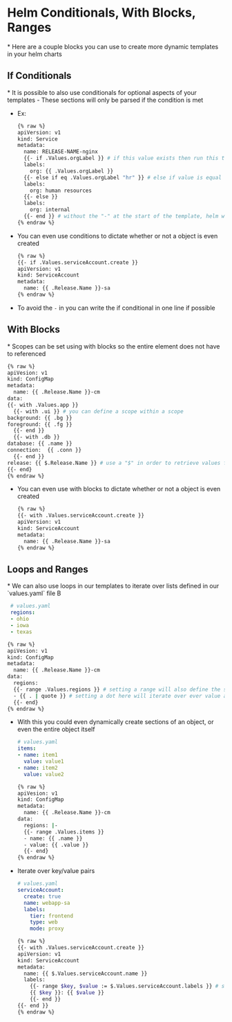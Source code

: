 <h1>Helm Conditionals, With Blocks, Ranges</h1>
* Here are a couple blocks you can use to create more dynamic templates in your helm charts

<h2>If Conditionals</h2>
* It is possible to also use conditionals for optional aspects of your templates
  - These sections will only be parsed if the condition is met

* Ex:

  ```bash
  {% raw %}
  apiVersion: v1
  kind: Service
  metadata:
    name: RELEASE-NAME-nginx
    {{- if .Values.orgLabel }} # if this value exists then run this template
    labels:
      org: {{ .Values.orgLabel }}
    {{- else if eq .Values.orgLabel "hr" }} # else if value is equal to hr
    labels:
      org: human resources
    {{- else }}
    labels:
      org: internal
    {{- end }} # without the "-" at the start of the template, helm will parse the lines this condition takes as empty lines
  {% endraw %}
  ```

* You can even use conditions to dictate whether or not a object is even created

  ```bash
  {% raw %}
  {{- if .Values.serviceAccount.create }}
  apiVersion: v1
  kind: ServiceAccount
  metadata:
    name: {{ .Release.Name }}-sa
  {% endraw %}
  ```

* To avoid the `-` in you can write the if conditional in one line if possible

<h2>With Blocks</h2>
* Scopes can be set using with blocks so the entire element does not have to referenced

  ```bash
  {% raw %}
  apiVesion: v1
  kind: ConfigMap
  metadata:
    name: {{ .Release.Name }}-cm
  data:
  {{- with .Values.app }}
    {{- with .ui }} # you can define a scope within a scope
  background: {{ .bg }}
  foreground: {{ .fg }}
    {{- end }}
    {{- with .db }}
  database: {{ .name }}
  connection:  {{ .conn }}  
    {{- end }}
  release: {{ $.Release.Name }} # use a "$" in order to retrieve values from outside of the with Blocks scope
  {{- end}
  {% endraw %}
  ```

* You can even use with blocks to dictate whether or not a object is even created

  ```bash
  {% raw %}
  {{- with .Values.serviceAccount.create }}
  apiVersion: v1
  kind: ServiceAccount
  metadata:
    name: {{ .Release.Name }}-sa
  {% endraw %}
  ```

<h2>Loops and Ranges</h2>
* We can also use loops in our templates to iterate over lists defined in our `values.yaml` file
B

  ```yml
   # values.yaml
   regions:
   - ohio
   - iowa
   - texas
  ```

  ```bash
  {% raw %}
  apiVesion: v1
  kind: ConfigMap
  metadata:
    name: {{ .Release.Name }}-cm
  data:
    regions: 
    {{- range .Values.regions }} # setting a range will also define the scope within that range
    - {{ . | quote }} # setting a dot here will iterate over ever value at ".Values.regions"
    {{- end}
  {% endraw %}
  ```

* With this you could even dynamically create sections of an object, or even the entire object itself
  
  ```yml
  # values.yaml
  items:
  - name: item1
    value: value1
  - name: item2
    value: value2
  ```

  ```bash
  {% raw %}
  apiVesion: v1
  kind: ConfigMap
  metadata:
    name: {{ .Release.Name }}-cm
  data:
    regions: |-
    {{- range .Values.items }} 
    - name: {{ .name }} 
    - value: {{ .value }}
    {{- end}
  {% endraw %}
  ```

* Iterate over key/value pairs

  ```yml
  # values.yaml
  serviceAccount:
    create: true
    name: webapp-sa
    labels:
      tier: frontend
      type: web
      mode: proxy
  ```

  ```bash
  {% raw %}
  {{- with .Values.serviceAccount.create }}
  apiVersion: v1
  kind: ServiceAccount
  metadata:
    name: {{ $.Values.serviceAccount.name }}
    labels:
      {{- range $key, $value := $.Values.serviceAccount.labels }} # saves key/value pair as vars that can be referenced later
      {{ $key }}: {{ $value }}
      {{- end }}
  {{- end }}
  {% endraw %}
  ```

